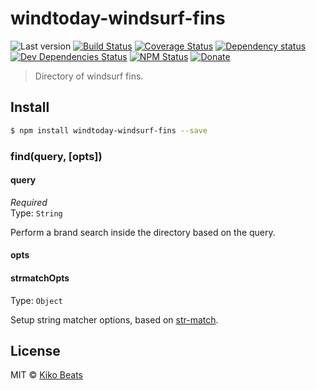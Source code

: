 # windtoday-windsurf-fins

![Last version](https://img.shields.io/github/tag/windtoday/windtoday-windsurf-fins.svg?style=flat-square)
[![Build Status](https://img.shields.io/travis/windtoday/windtoday-windsurf-fins/master.svg?style=flat-square)](https://travis-ci.org/windtoday/windtoday-windsurf-fins)
[![Coverage Status](https://img.shields.io/coveralls/windtoday/windtoday-windsurf-fins.svg?style=flat-square)](https://coveralls.io/github/windtoday/windtoday-windsurf-fins)
[![Dependency status](https://img.shields.io/david/windtoday/windtoday-windsurf-fins.svg?style=flat-square)](https://david-dm.org/windtoday/windtoday-windsurf-fins)
[![Dev Dependencies Status](https://img.shields.io/david/dev/windtoday/windtoday-windsurf-fins.svg?style=flat-square)](https://david-dm.org/windtoday/windtoday-windsurf-fins#info=devDependencies)
[![NPM Status](https://img.shields.io/npm/dm/windtoday-windsurf-fins.svg?style=flat-square)](https://www.npmjs.org/package/windtoday-windsurf-fins)
[![Donate](https://img.shields.io/badge/donate-paypal-blue.svg?style=flat-square)](https://paypal.me/Kikobeats)

> Directory of windsurf fins.

## Install

```bash
$ npm install windtoday-windsurf-fins --save
```

### find(query, [opts])

#### query

*Required*<br>
Type: `String`

Perform a brand search inside the directory based on the query.

#### opts

#### strmatchOpts

Type: `Object`<br>

Setup string matcher options, based on [str-match](https://github.com/Kikobeats/str-match).

## License

MIT © [Kiko Beats](https://github.com/Kikobeats)
